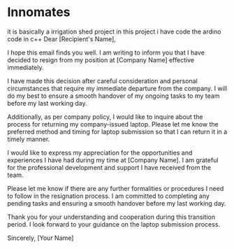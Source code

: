 # Innomates
it is basically a irrigation shed project in this project i have code the ardino code in c++
Dear [Recipient's Name],

I hope this email finds you well. I am writing to inform you that I have decided to resign from my position at [Company Name] effective immediately.

I have made this decision after careful consideration and personal circumstances that require my immediate departure from the company. I will do my best to ensure a smooth handover of my ongoing tasks to my team before my last working day.

Additionally, as per company policy, I would like to inquire about the process for returning my company-issued laptop. Please let me know the preferred method and timing for laptop submission so that I can return it in a timely manner.

I would like to express my appreciation for the opportunities and experiences I have had during my time at [Company Name]. I am grateful for the professional development and support I have received from the team.

Please let me know if there are any further formalities or procedures I need to follow in the resignation process. I am committed to completing any pending tasks and ensuring a smooth handover before my last working day.

Thank you for your understanding and cooperation during this transition period. I look forward to your guidance on the laptop submission process.

Sincerely,
[Your Name]
